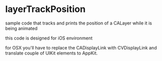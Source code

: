 layerTrackPosition
==================

sample code that tracks and prints the position of a CALayer while it is being animated

this code is designed for iOS environment

for OSX you'll have to replace the CADisplayLink with CVDisplayLink and translate couple of UIKit elements to AppKit.

